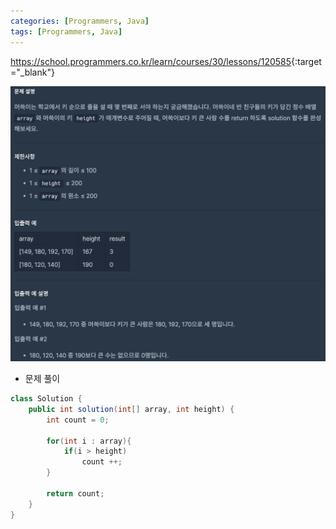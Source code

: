 ```yaml
---
categories: [Programmers, Java]
tags: [Programmers, Java] 
---
```


<https://school.programmers.co.kr/learn/courses/30/lessons/120585>{:target="_blank"}

![문제](/assets/img/programmers/java/%EB%A8%B8%EC%93%B1%EC%9D%B4%EB%B3%B4%EB%8B%A4_%ED%82%A4_%ED%81%B0_%EC%82%AC%EB%9E%8C.png)

- 문제 풀이

```java
class Solution {
    public int solution(int[] array, int height) {
        int count = 0;
        
        for(int i : array){
            if(i > height)
                count ++;
        }
        
        return count;
    }
}
```